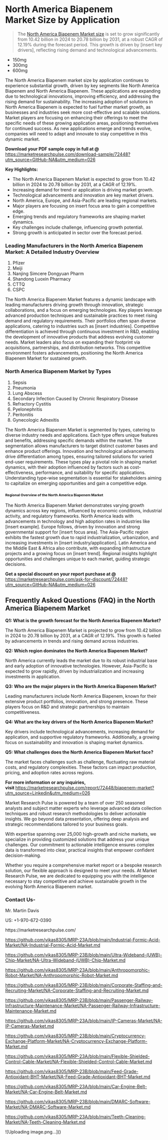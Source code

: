 
<h1>North America Biapenem Market&nbsp;Size by Application</h1><blockquote><p>The <a href="https://marketresearchpulse.com/download-sample/72448?utm_source=GitHub-NA&amp;utm_medium=026">North America Biapenem Market size</a> is set to grow significantly from 10.42 billion in 2024 to 20.78 billion by 2031, at a robust CAGR of 12.19% during the forecast period. This growth is driven by [insert key drivers], reflecting rising demand and technological advancements.</p></blockquote><ul><li>150mg<li> 300mg<li> 600mg</li></ul><p>The North America Biapenem market size by application continues to experience substantial growth, driven by key segments like North America Biapenem and North America Biapenem. These applications are expanding due to technological innovations, improving efficiency, and addressing the rising demand for sustainability. The increasing adoption of solutions in North America Biapenem is expected to fuel further market growth, as businesses and industries seek more cost-effective and scalable solutions. Market players are focusing on enhancing their offerings to meet the specific needs of these growing application areas, positioning themselves for continued success. As new applications emerge and trends evolve, companies will need to adapt and innovate to stay competitive in this dynamic market.</p><p><strong>Download your PDF sample copy in full at @ </strong><a href="https://marketresearchpulse.com/download-sample/72448?utm_source=GitHub-NA&amp;utm_medium=026">https://marketresearchpulse.com/download-sample/72448?utm_source=GitHub-NA&amp;utm_medium=026</a></p><p><strong>Key Highlights: </strong></p><ul><li>The North America Biapenem Market is expected to grow from 10.42 billion in 2024 to 20.78 billion by 2031, at a CAGR of 12.19%.</li><li>Increasing demand for trend or application is driving market growth.</li><li>Technological advancements and innovation are key market drivers.</li><li>North America, Europe, and Asia-Pacific are leading regional markets.</li><li>Major players are focusing on insert focus area to gain a competitive edge.</li><li>Emerging trends and regulatory frameworks are shaping market dynamics.</li><li>Key challenges include challenge, influencing growth potential.</li><li>Strong growth is anticipated in sector over the forecast period.</li></ul><h3>Leading Manufacturers in the North America Biapenem Market: A Detailed Industry Overview</h3><ol><li>Pfizer</li><li>Meiji</li><li>Nanjing Simcere Dongyuan Pharm</li><li>Shandong Luoxin Pharmacy</li><li>CTTQ</li><li>CSPC</li></ol><div class="flex max-w-full flex-col flex-grow"><div class="min-h-8 text-message flex w-full flex-col items-end gap-2 whitespace-normal break-words [.text-message+&amp;]:mt-5" dir="auto" data-message-author-role="assistant" data-message-id="fd8432e4-4910-450d-b182-61b7bfb0a01f" data-message-model-slug="gpt-4o"><div class="flex w-full flex-col gap-1 empty:hidden first:pt-[3px]"><div class="markdown prose w-full break-words dark:prose-invert light"><p>The North America Biapenem Market features a dynamic landscape with leading manufacturers driving growth through innovation, strategic collaborations, and a focus on emerging technologies. Key players leverage advanced production techniques and sustainable practices to meet rising demand and regulatory requirements. Their portfolios often span diverse applications, catering to industries such as [insert industries]. Competitive differentiation is achieved through continuous investment in R&amp;D, enabling the development of innovative products that address evolving customer needs. Market leaders also focus on expanding their footprint via acquisitions, partnerships, and distribution networks. This competitive environment fosters advancements, positioning the North America Biapenem Market for sustained growth.</p></div></div></div></div><h3>North America Biapenem Market by Types</h3><ol><li>Sepsis<li> Pneumonia<li> Lung Abscess<li> Secondary Infection Caused by Chronic Respiratory Disease<li> Refractory Cystitis<li> Pyelonephritis<li> Peritonitis<li> Gynecologic Adnexitis</li></ol><div class="flex max-w-full flex-col flex-grow"><div class="min-h-8 text-message flex w-full flex-col items-end gap-2 whitespace-normal break-words [.text-message+&amp;]:mt-5" dir="auto" data-message-author-role="assistant" data-message-id="084470be-0bb7-4664-bddf-5156b4f41249" data-message-model-slug="gpt-4o-mini"><div class="flex w-full flex-col gap-1 empty:hidden first:pt-[3px]"><div class="markdown prose w-full break-words dark:prose-invert light"><p>The North America Biapenem Market is segmented by types, catering to diverse industry needs and applications. Each type offers unique features and benefits, addressing specific demands within the market. The segmentation allows manufacturers to target distinct customer bases and enhance product offerings. Innovation and technological advancements drive differentiation among types, ensuring tailored solutions for varied end-user requirements. These types play a pivotal role in shaping market dynamics, with their adoption influenced by factors such as cost-effectiveness, performance, and suitability for specific applications. Understanding type-wise segmentation is essential for stakeholders aiming to capitalize on emerging opportunities and gain a competitive edge.</p></div></div></div></div><h3><span style="font-size: 11px;">Regional Overview of the North America Biapenem Market</span></h3><div class="flex max-w-full flex-col flex-grow"><div class="min-h-8 text-message flex w-full flex-col items-end gap-2 whitespace-normal break-words [.text-message+&amp;]:mt-5" dir="auto" data-message-author-role="assistant" data-message-id="e9038762-ce64-4e30-91c9-9bd413514231" data-message-model-slug="gpt-4o-mini"><div class="flex w-full flex-col gap-1 empty:hidden first:pt-[3px]"><div class="markdown prose w-full break-words dark:prose-invert light"><p>The North America Biapenem Market demonstrates varying growth dynamics across key regions, influenced by economic conditions, industrial activity, and regulatory frameworks. North America leads with advancements in technology and high adoption rates in industries like [insert example]. Europe follows, driven by innovation and strong governmental support for [insert focus area]. The Asia-Pacific region exhibits the fastest growth due to rapid industrialization, urbanization, and increasing investments in [insert industry/application]. Latin America and the Middle East &amp; Africa also contribute, with expanding infrastructure projects and a growing focus on [insert trend]. Regional insights highlight opportunities and challenges unique to each market, guiding strategic decisions.</p></div></div></div></div><p><strong>Get a special discount on your report purchase at @ </strong><a href="https://marketresearchpulse.com/ask-for-discount/72448?utm_source=GitHub-NA&amp;utm_medium=026">https://marketresearchpulse.com/ask-for-discount/72448?utm_source=GitHub-NA&amp;utm_medium=026</a></p><h2>Frequently Asked Questions (FAQ) in the North America Biapenem Market</h2><p><strong>Q1: What is the growth forecast for the North America Biapenem Market?</strong></p><p>The North America Biapenem Market is projected to grow from 10.42 billion in 2024 to 20.78 billion by 2031, at a CAGR of 12.19%. This growth is fueled by advancements in trends and rising demand across industries.</p><p><strong>Q2: Which region dominates the North America Biapenem Market?</strong></p><p>North America currently leads the market due to its robust industrial base and early adoption of innovative technologies. However, Asia-Pacific is expected to grow rapidly, driven by industrialization and increasing investments in application.</p><p><strong>Q3: Who are the major players in the North America Biapenem Market?</strong></p><p>Leading manufacturers include North America Biapenem, known for their extensive product portfolios, innovation, and strong presence. These players focus on R&amp;D and strategic partnerships to maintain competitiveness.</p><p><strong>Q4: What are the key drivers of the North America Biapenem Market?</strong></p><p>Key drivers include technological advancements, increasing demand for application, and supportive regulatory frameworks. Additionally, a growing focus on sustainability and innovation is shaping market dynamics.</p><p><strong>Q5: What challenges does the North America Biapenem Market face?</strong></p><p>The market faces challenges such as challenge, fluctuating raw material costs, and regulatory complexities. These factors can impact production, pricing, and adoption rates across regions.</p><p><strong>For more information or any inquiries, visit&nbsp;</strong><a href="https://marketresearchpulse.com/report/72448/biapenem-market?utm_source=Linkedin&utm_medium=026">https://marketresearchpulse.com/report/72448/biapenem-market?utm_source=Linkedin&utm_medium=026</a></p><p>Market Research Pulse is powered by a team of over 250 seasoned analysts and subject matter experts who leverage advanced data collection techniques and robust research methodologies to deliver actionable insights. We go beyond data presentation, offering deep analysis and strategic recommendations tailored to your business goals.</p><p>With expertise spanning over 25,000 high-growth and niche markets, we specialize in providing customized solutions that address your unique challenges. Our commitment to actionable intelligence ensures complex data is transformed into clear, practical insights that empower confident decision-making.</p><p>Whether you require a comprehensive market report or a bespoke research solution, our flexible approach is designed to meet your needs. At Market Research Pulse, we are dedicated to equipping you with the intelligence necessary to stay competitive and achieve sustainable growth in the evolving North America Biapenem market.</p><h3><strong>Contact Us-</strong></h3><p>Mr. Martin Davis</p><p>US: +1-970-672-0390</p><p>https://marketresearchpulse.com/</p><p><a href="https://github.com/vikas8305/MRP-23A/blob/main/Industrial-Formic-Acid-Market/NA-Industrial-Formic-Acid-Market.md">https://github.com/vikas8305/MRP-23A/blob/main/Industrial-Formic-Acid-Market/NA-Industrial-Formic-Acid-Market.md</a></p><p><a href="https://github.com/vikas8305/MRP-23B/blob/main/Ultra-Wideband-(UWB)-Chip-Market/NA-Ultra-Wideband-(UWB)-Chip-Market.md">https://github.com/vikas8305/MRP-23B/blob/main/Ultra-Wideband-(UWB)-Chip-Market/NA-Ultra-Wideband-(UWB)-Chip-Market.md</a></p><p><a href="https://github.com/vikas8305/MRP-23A/blob/main/Anthropomorphic-Robot-Market/NA-Anthropomorphic-Robot-Market.md">https://github.com/vikas8305/MRP-23A/blob/main/Anthropomorphic-Robot-Market/NA-Anthropomorphic-Robot-Market.md</a></p><p><a href="https://github.com/vikas8305/MRP-23B/blob/main/Corporate-Staffing-and-Recruiting-Market/NA-Corporate-Staffing-and-Recruiting-Market.md">https://github.com/vikas8305/MRP-23B/blob/main/Corporate-Staffing-and-Recruiting-Market/NA-Corporate-Staffing-and-Recruiting-Market.md</a></p><p><a href="https://github.com/vikas8305/MRP-23B/blob/main/Passenger-Railway-Infrastructure-Maintenance-Market/NA-Passenger-Railway-Infrastructure-Maintenance-Market.md">https://github.com/vikas8305/MRP-23B/blob/main/Passenger-Railway-Infrastructure-Maintenance-Market/NA-Passenger-Railway-Infrastructure-Maintenance-Market.md</a></p><p><a href="https://github.com/vikas8305/MRP-23A/blob/main/IP-Cameras-Market/NA-IP-Cameras-Market.md">https://github.com/vikas8305/MRP-23A/blob/main/IP-Cameras-Market/NA-IP-Cameras-Market.md</a></p><p><a href="https://github.com/vikas8305/MRP-23B/blob/main/Cryptocurrency-Exchange-Platform-Market/NA-Cryptocurrency-Exchange-Platform-Market.md">https://github.com/vikas8305/MRP-23B/blob/main/Cryptocurrency-Exchange-Platform-Market/NA-Cryptocurrency-Exchange-Platform-Market.md</a></p><p><a href="https://github.com/vikas8305/MRP-23A/blob/main/Flexible-Shielded-Control-Cable-Market/NA-Flexible-Shielded-Control-Cable-Market.md">https://github.com/vikas8305/MRP-23A/blob/main/Flexible-Shielded-Control-Cable-Market/NA-Flexible-Shielded-Control-Cable-Market.md</a></p><p><a href="https://github.com/vikas8305/MRP-23B/blob/main/Feed-Grade-Antioxidant-BHT-Market/NA-Feed-Grade-Antioxidant-BHT-Market.md">https://github.com/vikas8305/MRP-23B/blob/main/Feed-Grade-Antioxidant-BHT-Market/NA-Feed-Grade-Antioxidant-BHT-Market.md</a></p><p><a href="https://github.com/vikas8305/MRP-23A/blob/main/Car-Engine-Belt-Market/NA-Car-Engine-Belt-Market.md">https://github.com/vikas8305/MRP-23A/blob/main/Car-Engine-Belt-Market/NA-Car-Engine-Belt-Market.md</a></p><p><a href="https://github.com/vikas8305/MRP-23B/blob/main/DMARC-Software-Market/NA-DMARC-Software-Market.md">https://github.com/vikas8305/MRP-23B/blob/main/DMARC-Software-Market/NA-DMARC-Software-Market.md</a></p><p><a href="https://github.com/vikas8305/MRP-23A/blob/main/Teeth-Cleaning-Market/NA-Teeth-Cleaning-Market.md">https://github.com/vikas8305/MRP-23A/blob/main/Teeth-Cleaning-Market/NA-Teeth-Cleaning-Market.md</a></p>
![Uploading image.png…]()
